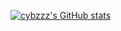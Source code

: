 [![cybzzz's GitHub stats](https://github-readme-stats-livid-five-99.vercel.app/api?username=cybzzz&show_icons=true&theme=github_dark)](https://github.com/cybzzz)

<!-- ![image](https://github-readme-stats.vercel.app/api?username=cybzzz) -->

<!--
**cybzzz/cybzzz** is a ✨ _special_ ✨ repository because its `README.md` (this file) appears on your GitHub profile.

Here are some ideas to get you started:

- 🔭 I’m currently working on ...
- 🌱 I’m currently learning ...
- 👯 I’m looking to collaborate on ...
- 🤔 I’m looking for help with ...
- 💬 Ask me about ...
- 📫 How to reach me: ...
- 😄 Pronouns: ...
- ⚡ Fun fact: ...
-->
